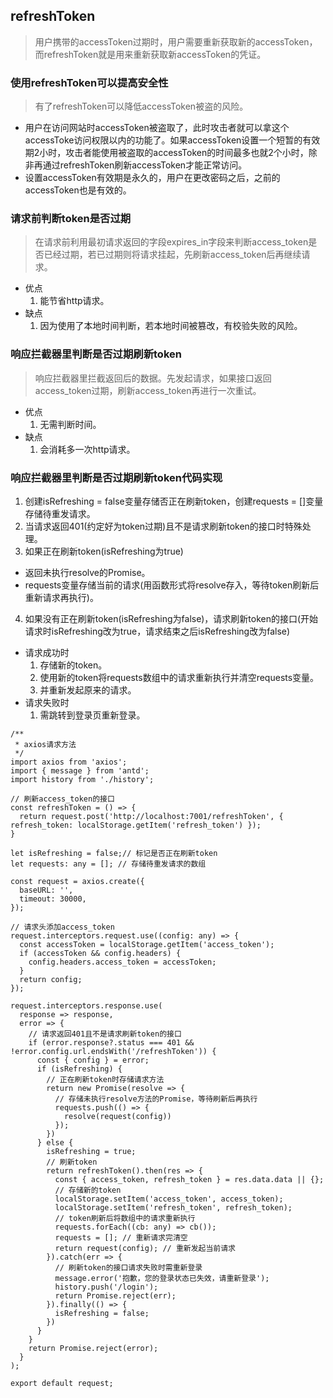 ## refreshToken
> 用户携带的accessToken过期时，用户需要重新获取新的accessToken，而refreshToken就是用来重新获取新accessToken的凭证。

### 使用refreshToken可以提高安全性
> 有了refreshToken可以降低accessToken被盗的风险。

- 用户在访问网站时accessToken被盗取了，此时攻击者就可以拿这个accessToke访问权限以内的功能了。如果accessToken设置一个短暂的有效期2小时，攻击者能使用被盗取的accessToken的时间最多也就2个小时，除非再通过refreshToken刷新accessToken才能正常访问。
- 设置accessToken有效期是永久的，用户在更改密码之后，之前的accessToken也是有效的。
### 请求前判断token是否过期
> 在请求前利用最初请求返回的字段expires_in字段来判断access_token是否已经过期，若已过期则将请求挂起，先刷新access_token后再继续请求。

- 优点
  1. 能节省http请求。
- 缺点
  1. 因为使用了本地时间判断，若本地时间被篡改，有校验失败的风险。
### 响应拦截器里判断是否过期刷新token
> 响应拦截器里拦截返回后的数据。先发起请求，如果接口返回access_token过期，刷新access_token再进行一次重试。

- 优点
  1. 无需判断时间。
- 缺点
  1. 会消耗多一次http请求。
### 响应拦截器里判断是否过期刷新token代码实现
1. 创建isRefreshing = false变量存储否正在刷新token，创建requests = []变量存储待重发请求。
2. 当请求返回401(约定好为token过期)且不是请求刷新token的接口时特殊处理。
3. 如果正在刷新token(isRefreshing为true)
  - 返回未执行resolve的Promise。
  - requests变量存储当前的请求(用函数形式将resolve存入，等待token刷新后重新请求再执行)。
4. 如果没有正在刷新token(isRefreshing为false)，请求刷新token的接口(开始请求时isRefreshing改为true，请求结束之后isRefreshing改为false)
  - 请求成功时
    1. 存储新的token。
    2. 使用新的token将requests数组中的请求重新执行并清空requests变量。
    3. 并重新发起原来的请求。
  - 请求失败时
    1. 需跳转到登录页重新登录。
```
/**
 * axios请求方法
 */
import axios from 'axios';
import { message } from 'antd';
import history from './history';

// 刷新access_token的接口
const refreshToken = () => {
  return request.post('http://localhost:7001/refreshToken', { refresh_token: localStorage.getItem('refresh_token') });
}

let isRefreshing = false;// 标记是否正在刷新token
let requests: any = []; // 存储待重发请求的数组

const request = axios.create({
  baseURL: '',
  timeout: 30000,
});

// 请求头添加access_token
request.interceptors.request.use((config: any) => {
  const accessToken = localStorage.getItem('access_token');
  if (accessToken && config.headers) {
    config.headers.access_token = accessToken;
  }
  return config;
});

request.interceptors.response.use(
  response => response,
  error => {
    // 请求返回401且不是请求刷新token的接口
    if (error.response?.status === 401 && !error.config.url.endsWith('/refreshToken')) {
      const { config } = error;
      if (isRefreshing) {
        // 正在刷新token时存储请求方法
        return new Promise(resolve => {
          // 存储未执行resolve方法的Promise，等待刷新后再执行
          requests.push(() => {
            resolve(request(config))
          });
        })
      } else {
        isRefreshing = true;
        // 刷新token
        return refreshToken().then(res => {
          const { access_token, refresh_token } = res.data.data || {};
          // 存储新的token
          localStorage.setItem('access_token', access_token);
          localStorage.setItem('refresh_token', refresh_token);
          // token刷新后将数组中的请求重新执行
          requests.forEach((cb: any) => cb());
          requests = []; // 重新请求完清空
          return request(config); // 重新发起当前请求
        }).catch(err => {
          // 刷新token的接口请求失败时需重新登录
          message.error('抱歉，您的登录状态已失效，请重新登录');
          history.push('/login');
          return Promise.reject(err);
        }).finally(() => {
          isRefreshing = false;
        })
      }
    }
    return Promise.reject(error);
  }
);

export default request;
```